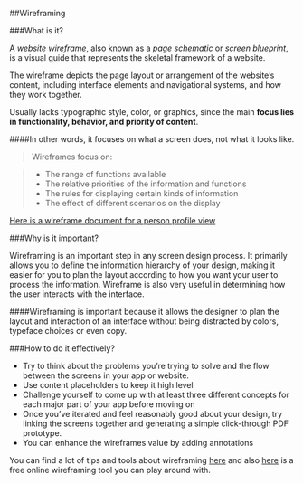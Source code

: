 ##Wireframing

###What is it?

A _website wireframe_, also known as a _page schematic_ or _screen blueprint_, is a visual guide that represents the skeletal framework of a website.

The wireframe depicts the page layout or arrangement of the website’s content, including interface elements and navigational systems, and how they work together.

Usually lacks typographic style, color, or graphics, since the main **focus lies in functionality, behavior, and priority of content**.

####In other words, it focuses on what a screen does, not what it looks like.

> Wireframes focus on:

> * The range of functions available
> * The relative priorities of the information and functions
> * The rules for displaying certain kinds of information
> * The effect of different scenarios on the display

[Here is a wireframe document for a person profile view](https://en.wikipedia.org/wiki/Website_wireframe#/media/File:Profilewireframe.png)

###Why is it important?

Wireframing is an important step in any screen design process. It primarily allows you to define the information hierarchy of your design, making it easier for you to plan the layout according to how you want your user to process the information.
Wireframe is also very useful in determining how the user interacts with the interface.

####Wireframing is important because it allows the designer to plan the layout and interaction of an interface without being distracted by colors, typeface choices or even copy.

###How to do it effectively?

* Try to think about the problems you’re trying to solve and the flow between the screens in your app or website.
* Use content placeholders to keep it high level
* Challenge yourself to come up with at least three different concepts for each major part of your app before moving on
* Once you’ve iterated and feel reasonably good about your design, try linking the screens together and generating a simple click-through PDF prototype.
* You can enhance the wireframes value by adding annotations

You can find a lot of tips and tools about wireframing [here](http://webdesign.tutsplus.com/articles/a-beginners-guide-to-wireframing--webdesign-7399) and also [here](http://framebox.org/) is a free online wireframing tool you can play around with.

